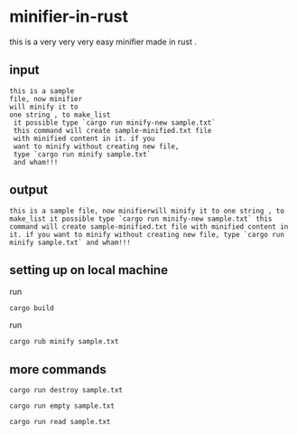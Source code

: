 # minifier-in-rust
this is a very very very easy minifier made in rust .


## input
```
this is a sample 
file, now minifier
will minify it to 
one string , to make_list
 it possible type `cargo run minify-new sample.txt`
 this command will create sample-minified.txt file
 with minified content in it. if you
 want to minify without creating new file,
 type `cargo run minify sample.txt`
 and wham!!!
```
## output
```
this is a sample file, now minifierwill minify it to one string , to make_list it possible type `cargo run minify-new sample.txt` this command will create sample-minified.txt file with minified content in it. if you want to minify without creating new file, type `cargo run minify sample.txt` and wham!!!
```

## setting up on local machine
run 
```
cargo build
```
run
```
cargo rub minify sample.txt
```

## more commands
```
cargo run destroy sample.txt
```
```
cargo run empty sample.txt
```
```
cargo run read sample.txt
```

